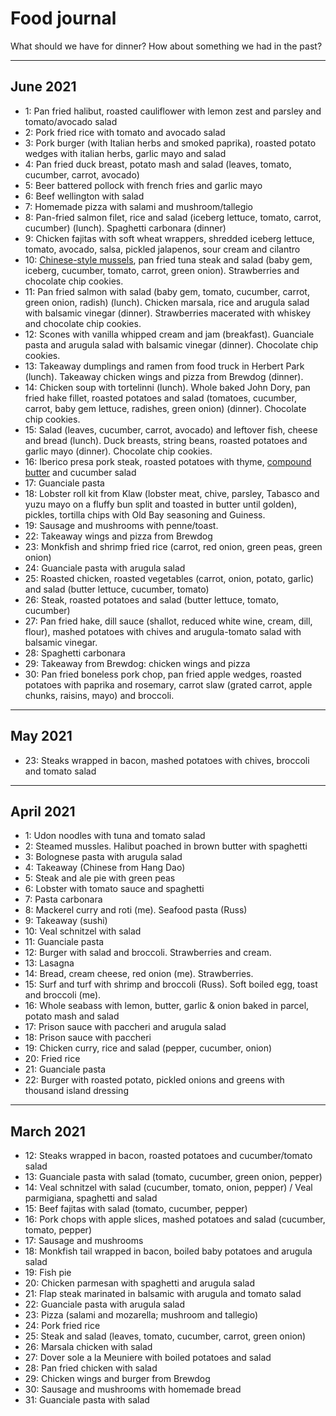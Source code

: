 # Food journal

What should we have for dinner? How about something we had in the past?

****

## June 2021

- 1: Pan fried halibut, roasted cauliflower with lemon zest and parsley and tomato/avocado salad
- 2: Pork fried rice with tomato and avocado salad
- 3: Pork burger (with Italian herbs and smoked paprika), roasted potato wedges with italian herbs, garlic mayo and salad
- 4: Pan fried duck breast, potato mash and salad (leaves, tomato, cucumber, carrot, avocado)
- 5: Beer battered pollock with french fries and garlic mayo
- 6: Beef wellington with salad
- 7: Homemade pizza with salami and mushroom/tallegio 
- 8: Pan-fried salmon filet, rice and salad (iceberg lettuce, tomato, carrot, cucumber) (lunch). Spaghetti carbonara (dinner)
- 9: Chicken fajitas with soft wheat wrappers, shredded iceberg lettuce, tomato, avocado, salsa, pickled jalapenos, sour cream and cilantro
- 10: [Chinese-style mussels](https://schoolofwok.co.uk/tips-and-recipes/chilli-and-garlic-mussels), pan fried tuna steak and salad (baby gem, iceberg, cucumber, tomato, carrot, green onion). Strawberries and chocolate chip cookies.
- 11: Pan fried salmon with salad (baby gem, tomato, cucumber, carrot, green onion, radish) (lunch). Chicken marsala, rice and arugula salad with balsamic vinegar (dinner). Strawberries macerated with whiskey and chocolate chip cookies.
- 12: Scones with vanilla whipped cream and jam (breakfast). Guanciale pasta and arugula salad with balsamic vinegar (dinner). Chocolate chip cookies.
- 13: Takeaway dumplings and ramen from food truck in Herbert Park (lunch). Takeaway chicken wings and pizza from Brewdog (dinner).
- 14: Chicken soup with tortelinni (lunch). Whole baked John Dory, pan fried hake fillet, roasted potatoes and salad (tomatoes, cucumber, carrot, baby gem lettuce, radishes, green onion) (dinner). Chocolate chip cookies.
- 15: Salad (leaves, cucumber, carrot, avocado) and leftover fish, cheese and bread (lunch). Duck breasts, string beans, roasted potatoes and garlic mayo (dinner). Chocolate chip cookies.
- 16: Iberico presa pork steak, roasted potatoes with thyme, [compound butter](https://www.bascofinefoods.com/spanish-recipes/presa-iberica-with-cafe-de-paris-butter/) and cucumber salad
- 17: Guanciale pasta
- 18: Lobster roll kit from Klaw (lobster meat, chive, parsley, Tabasco and yuzu mayo on a fluffy bun split and toasted in butter until golden), pickles, tortilla chips with Old Bay seasoning and Guiness.
- 19: Sausage and mushrooms with penne/toast.
- 22: Takeaway wings and pizza from Brewdog
- 23: Monkfish and shrimp fried rice (carrot, red onion, green peas, green onion)
- 24: Guanciale pasta with arugula salad      
- 25: Roasted chicken, roasted vegetables (carrot, onion, potato, garlic) and salad (butter lettuce, cucumber, tomato)   
- 26: Steak, roasted potatoes and salad (butter lettuce, tomato, cucumber)
- 27: Pan fried hake, dill sauce (shallot, reduced white wine, cream, dill, flour), mashed potatoes with chives and arugula-tomato salad with balsamic vinegar.   
- 28: Spaghetti carbonara
- 29: Takeaway from Brewdog: chicken wings and pizza
- 30: Pan fried boneless pork chop, pan fried apple wedges, roasted potatoes with paprika and rosemary, carrot slaw (grated carrot, apple chunks, raisins, mayo) and broccoli.                                     

****

## May 2021

- 23: Steaks wrapped in bacon, mashed potatoes with chives, broccoli and tomato salad

****

## April 2021

- 1: Udon noodles with tuna and tomato salad
- 2: Steamed mussles. Halibut poached in brown butter with spaghetti
- 3: Bolognese pasta with arugula salad
- 4: Takeaway (Chinese from Hang Dao)
- 5: Steak and ale pie with green peas
- 6: Lobster with tomato sauce and spaghetti
- 7: Pasta carbonara
- 8: Mackerel curry and roti (me). Seafood pasta (Russ)
- 9: Takeaway (sushi)
- 10: Veal schnitzel with salad
- 11: Guanciale pasta
- 12: Burger with salad and broccoli. Strawberries and cream.
- 13: Lasagna
- 14: Bread, cream cheese, red onion (me). Strawberries.
- 15: Surf and turf with shrimp and broccoli (Russ). Soft boiled egg, toast and broccoli (me).
- 16: Whole seabass with lemon, butter, garlic & onion baked in parcel, potato mash and salad
- 17: Prison sauce with paccheri and arugula salad
- 18: Prison sauce with paccheri
- 19: Chicken curry, rice and salad (pepper, cucumber, onion)
- 20: Fried rice
- 21: Guanciale pasta
- 22: Burger with roasted potato, pickled onions and greens with thousand island dressing

****

## March 2021

- 12: Steaks wrapped in bacon, roasted potatoes and cucumber/tomato salad
- 13: Guanciale pasta with salad (tomato, cucumber, green onion, pepper)
- 14: Veal schnitzel with salad (cucumber, tomato, onion, pepper) / Veal parmigiana, spaghetti and salad
- 15: Beef fajitas with salad (tomato, cucumber, pepper)
- 16: Pork chops with apple slices, mashed potatoes and salad (cucumber, tomato, pepper)
- 17: Sausage and mushrooms
- 18: Monkfish tail wrapped in bacon, boiled baby potatoes and arugula salad
- 19: Fish pie
- 20: Chicken parmesan with spaghetti and arugula salad
- 21: Flap steak marinated in balsamic with arugula and tomato salad
- 22: Guanciale pasta with arugula salad
- 23: Pizza (salami and mozarella; mushroom and tallegio)
- 24: Pork fried rice
- 25: Steak and salad (leaves, tomato, cucumber, carrot, green onion)
- 26: Marsala chicken with salad
- 27: Dover sole a la Meuniere with boiled potatoes and salad
- 28: Pan fried chicken with salad
- 29: Chicken wings and burger from Brewdog
- 30: Sausage and mushrooms with homemade bread
- 31: Guanciale pasta with salad




